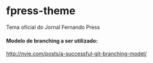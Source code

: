 # fpress-theme
Tema oficial do Jornal Fernando Press

#### Modelo de branching a ser utilizado:
http://nvie.com/posts/a-successful-git-branching-model/
